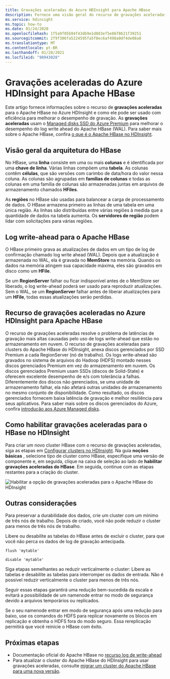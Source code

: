 ```yaml
---
title: Gravações aceleradas do Azure HDInsight para Apache HBase
description: Fornece uma visão geral do recurso de gravações aceleradas do Azure HDInsight, que usa o Premium Managed disks para melhorar o desempenho do log write ahead do Apache HBase.
ms.service: hdinsight
ms.topic: how-to
ms.date: 01/24/2020
ms.openlocfilehash: 1f5a9f05b94f43db9e1d883ef5e86f8621f39251
ms.sourcegitcommit: 2f9f306fa5224595fa5f8ec6af498a0df4de08a8
ms.translationtype: MT
ms.contentlocale: pt-BR
ms.lasthandoff: 01/28/2021
ms.locfileid: "98943028"
---
```

# <a name="azure-hdinsight-accelerated-writes-for-apache-hbase"></a>Gravações aceleradas do Azure HDInsight para Apache HBase

Este artigo fornece informações sobre o recurso de **gravações aceleradas** para o Apache HBase no Azure HDInsight e como ele pode ser usado com eficiência para melhorar o desempenho de gravação. As **gravações aceleradas** usam o [Managed disks SSD do Azure Premium](../../virtual-machines/disks-types.md#premium-ssd) para melhorar o desempenho do log write ahead do Apache HBase (WAL). Para saber mais sobre o Apache HBase, confira [o que é o Apache HBase no HDInsight](apache-hbase-overview.md).

## <a name="overview-of-hbase-architecture"></a>Visão geral da arquitetura do HBase

No HBase, uma **linha** consiste em uma ou mais **colunas** e é identificada por uma **chave de linha**. Várias linhas compõem uma **tabela**. As colunas contêm **células**, que são versões com carimbo de data/hora do valor nessa coluna. As colunas são agrupadas em **famílias de colunas** e todas as colunas em uma família de colunas são armazenadas juntas em arquivos de armazenamento chamados **HFiles**.

As **regiões** no HBase são usadas para balancear a carga de processamento de dados. O HBase armazena primeiro as linhas de uma tabela em uma única região. As linhas são distribuídas entre várias regiões à medida que a quantidade de dados na tabela aumenta. Os **servidores de região** podem lidar com solicitações para várias regiões.

## <a name="write-ahead-log-for-apache-hbase"></a>Log write-ahead para o Apache HBase

O HBase primeiro grava as atualizações de dados em um tipo de log de confirmação chamado log write ahead (WAL). Depois que a atualização é armazenada no WAL, ela é gravada no **MemStore** na memória. Quando os dados na memória atingem sua capacidade máxima, eles são gravados em disco como um **HFile**.

Se um **RegionServer** falhar ou ficar indisponível antes de o MemStore ser liberado, o log write-ahead poderá ser usado para reproduzir atualizações. Sem o WAL, se um **RegionServer** falhar antes de liberar atualizações para um **HFile**, todas essas atualizações serão perdidas.

## <a name="accelerated-writes-feature-in-azure-hdinsight-for-apache-hbase"></a>Recurso de gravações aceleradas no Azure HDInsight para Apache HBase

O recurso de gravações aceleradas resolve o problema de latências de gravação mais altas causadas pelo uso de logs write-ahead que estão no armazenamento em nuvem.  O recurso de gravações aceleradas para clusters do Apache HBase do HDInsight, anexa discos gerenciados por SSD Premium a cada RegionServer (nó de trabalho). Os logs write-ahead são gravados no sistema de arquivos do Hadoop (HDFS) montado nesses discos gerenciados Premium em vez do armazenamento em nuvem.  Os discos gerenciados Premium usam SSDs (discos de Solid-State) e oferecem excelente desempenho de e/s com tolerância a falhas.  Diferentemente dos discos não gerenciados, se uma unidade de armazenamento falhar, ela não afetará outras unidades de armazenamento no mesmo conjunto de disponibilidade.  Como resultado, os discos gerenciados fornecem baixa latência de gravação e melhor resiliência para seus aplicativos. Para saber mais sobre os discos gerenciados do Azure, confira [introdução aos Azure Managed disks](../../virtual-machines/managed-disks-overview.md).

## <a name="how-to-enable-accelerated-writes-for-hbase-in-hdinsight"></a>Como habilitar gravações aceleradas para o HBase no HDInsight

Para criar um novo cluster HBase com o recurso de gravações aceleradas, siga as etapas em [Configurar clusters no HDInsight](../hdinsight-hadoop-provision-linux-clusters.md). Na guia **noções básicas** , selecione tipo de cluster como HBase, especifique uma versão de componente e, em seguida, clique na caixa de seleção ao lado de **habilitar gravações aceleradas do HBase**. Em seguida, continue com as etapas restantes para a criação do cluster.

![Habilitar a opção de gravações aceleradas para o Apache HBase do HDInsight](./media/apache-hbase-accelerated-writes/azure-portal-create-hbase-wals.png)

## <a name="other-considerations"></a>Outras considerações

Para preservar a durabilidade dos dados, crie um cluster com um mínimo de três nós de trabalho. Depois de criado, você não pode reduzir o cluster para menos de três nós de trabalho.

Libere ou desabilite as tabelas do HBase antes de excluir o cluster, para que você não perca os dados de log de gravação antecipada.

```
flush 'mytable'
```

```
disable 'mytable'
```

Siga etapas semelhantes ao reduzir verticalmente o cluster: Libere as tabelas e desabilite as tabelas para interromper os dados de entrada. Não é possível reduzir verticalmente o cluster para menos de três nós.

Seguir essas etapas garantirá uma redução bem-sucedida da escala e evitará a possibilidade de um namenode entrar no modo de segurança devido a arquivos temporários ou replicados.

Se o seu namenode entrar em modo de segurança após uma redução para baixo, use os comandos do HDFS para replicar novamente os blocos em replicação e obtenha o HDFS fora do modo seguro. Essa rereplicação permitirá que você reinicie o HBase com êxito.

## <a name="next-steps"></a>Próximas etapas

* Documentação oficial do Apache HBase no [recurso log de write-ahead](https://hbase.apache.org/book.html#wal)
* Para atualizar o cluster do Apache HBase do HDInsight para usar gravações aceleradas, consulte [migrar um cluster do Apache HBase para uma nova versão](apache-hbase-migrate-new-version.md).

